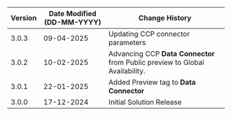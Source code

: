 | **Version** | **Date Modified (DD-MM-YYYY)** | **Change History**                                                       |
|-------------|--------------------------------|--------------------------------------------------------------------------|
| 3.0.3       | 09-04-2025                     | Updating CCP connector parameters                                        |
| 3.0.2       | 10-02-2025                     | Advancing CCP **Data Connector** from Public preview to Global Availability.|
| 3.0.1       | 22-01-2025                     | Added Preview tag to **Data Connector**                                                 |
| 3.0.0       | 17-12-2024                     | Initial Solution Release                                                 |
